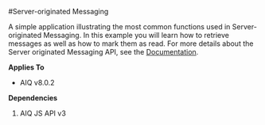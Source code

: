 #Server-originated Messaging

A simple application illustrating the most common functions used in Server-originated Messaging. In this example you will learn how to retrieve messages as well as how to mark them as read. For more details about the Server originated Messaging API, see the [Documentation](https://appeariq.com/content/aiq-javascript-api#aiq.messaging).

**Applies To**

* AIQ v8.0.2

**Dependencies**

1. AIQ JS API v3
